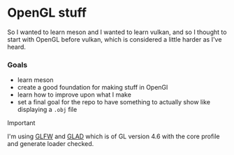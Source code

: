 # OpenGL stuff

So I wanted to learn meson and I wanted to learn vulkan, and so I thought to start with OpenGL before
vulkan, which is considered a little harder as I've heard.

### Goals  

- learn meson
- create a good foundation for making stuff in OpenGl
- learn how to improve upon what I make
- set a final goal for the repo to have something to actually show like displaying a `.obj` file

> [!IMPORTANT]  
> I'm using [GLFW](https://www.glfw.org/) and 
> [GLAD](https://glad.dav1d.de/) which is of GL version 4.6 with the core profile and generate loader checked.